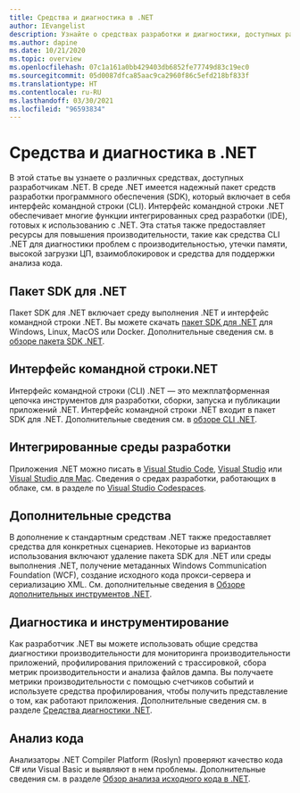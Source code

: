 ```yaml
---
title: Средства и диагностика в .NET
author: IEvangelist
description: Узнайте о средствах разработки и диагностики, доступных разработчикам .NET.
ms.author: dapine
ms.date: 10/21/2020
ms.topic: overview
ms.openlocfilehash: 07c1a161a0bb429403db6852fe77749d83c19ec0
ms.sourcegitcommit: 05d0087dfca85aac9ca2960f86c5efd218bf833f
ms.translationtype: HT
ms.contentlocale: ru-RU
ms.lasthandoff: 03/30/2021
ms.locfileid: "96593834"
---
```

# <a name="tools-and-diagnostics-in-net"></a>Средства и диагностика в .NET

В этой статье вы узнаете о различных средствах, доступных разработчикам .NET. В среде .NET имеется надежный пакет средств разработки программного обеспечения (SDK), который включает в себя интерфейс командной строки (CLI). Интерфейс командной строки .NET обеспечивает многие функции интегрированных сред разработки (IDE), готовых к использованию с .NET. Эта статья также предоставляет ресурсы для повышения производительности, такие как средства CLI .NET для диагностики проблем с производительностью, утечки памяти, высокой загрузки ЦП, взаимоблокировок и средства для поддержки анализа кода.

## <a name="net-sdk"></a>Пакет SDK для .NET

Пакет SDK для .NET включает среду выполнения .NET и интерфейс командной строки .NET. Вы можете скачать [пакет SDK для .NET](https://dotnet.microsoft.com/download) для Windows, Linux, MacOS или Docker. Дополнительные сведения см. в [обзоре пакета SDK .NET](../core/sdk.md).

## <a name="net-cli"></a>Интерфейс командной строки.NET

Интерфейс командной строки (CLI) .NET — это межплатформенная цепочка инструментов для разработки, сборки, запуска и публикации приложений .NET. Интерфейс командной строки .NET входит в пакет SDK для .NET. Дополнительные сведения см. в [обзоре CLI .NET](../core/tools/index.md).

## <a name="ides"></a>Интегрированные среды разработки

Приложения .NET можно писать в [Visual Studio Code](https://code.visualstudio.com/docs), [Visual Studio](/visualstudio/windows) или [Visual Studio для Mac](/visualstudio/mac). Сведения о средах разработки, работающих в облаке, см. в разделе по [Visual Studio Codespaces](/visualstudio/codespaces/overview/what-is-vsonline).

## <a name="additional-tools"></a>Дополнительные средства

В дополнение к стандартным средствам .NET также предоставляет средства для конкретных сценариев. Некоторые из вариантов использования включают удаление пакета SDK для .NET или среды выполнения .NET, получение метаданных Windows Communication Foundation (WCF), создание исходного кода прокси-сервера и сериализацию XML. См. дополнительные сведения в [Обзоре дополнительных инструментов .NET](../core/additional-tools/index.md).

## <a name="diagnostics-and-instrumentation"></a>Диагностика и инструментирование

Как разработчик .NET вы можете использовать общие средства диагностики производительности для мониторинга производительности приложений, профилирования приложений с трассировкой, сбора метрик производительности и анализа файлов дампа. Вы получаете метрики производительности с помощью счетчиков событий и используете средства профилирования, чтобы получить представление о том, как работают приложения. Дополнительные сведения см. в разделе [Средства диагностики .NET](../core/diagnostics/index.md).

## <a name="code-analysis"></a>Анализ кода

Анализаторы .NET Compiler Platform (Roslyn) проверяют качество кода C# или Visual Basic и выявляют в нем проблемы. Дополнительные сведения см. в разделе [Обзор анализа исходного кода в .NET](code-analysis/overview.md).
